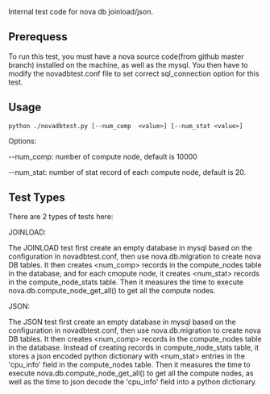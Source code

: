 Internal test code for nova db joinload/json.

Prerequess
------------

To run this test, you must have a nova source code(from github master branch) installed on the machine, as well as the mysql.
You then have to modify the novadbtest.conf file to set correct sql_connection option for this test.

Usage
------------

    python ./novadbtest.py [--num_comp  <value>] [--num_stat <value>]

Options:

  --num_comp: number of compute node, default is 10000
  
  --num_stat: number of stat record of each compute node, default is 20.


Test Types
----------

There are 2 types of tests here:

JOINLOAD:

The JOINLOAD test first create an empty database in mysql based on the configuration in novadbtest.conf, then use nova.db.migration
to create nova DB tables. It then creates <num_comp> records in the compute_nodes table in the database, and for each cmopute node,
it creates <num_stat> records in the compute_node_stats table. Then it measures the time to execute nova.db.compute_node_get_all() to
get all the compute nodes.

JSON:

The JSON test first create an empty database in mysql based on the configuration in novadbtest.conf, then use nova.db.migration
to create nova DB tables. It then creates <num_comp> records in the compute_nodes table in the database. Instead of creating records
in compute_node_stats table, it stores a json encoded python dictionary with <num_stat> entries in the 'cpu_info' field in the 
compute_nodes table. Then it measures the time to execute nova.db.compute_node_get_all() to get all the compute nodes, as well as the
time to json decode the 'cpu_info' field into a python dictionary.


